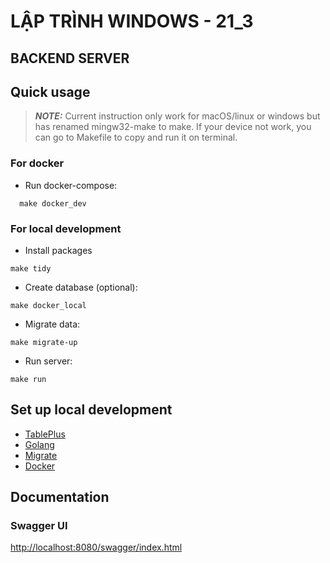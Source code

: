 # LẬP TRÌNH WINDOWS - 21_3
## BACKEND SERVER

## Quick usage
>**_NOTE:_** Current instruction only work for macOS/linux or windows 
> but has renamed mingw32-make to make. If your device not work, you can
> go to Makefile to copy and run it on terminal.

### For docker
- Run docker-compose:
```shell
  make docker_dev
```

### For local development

- Install packages
```shell
make tidy
```

- Create database (optional):
```shell
make docker_local
```

- Migrate data:
```shell
make migrate-up
```

- Run server:
```shell
make run
```

## Set up local development
- [TablePlus](https://tableplus.com/)
- [Golang](https://golang.org/)
- [Migrate](https://github.com/golang-migrate/migrate/tree/master/cmd/migrate)
- [Docker](https://www.docker.com/)

## Documentation

### Swagger UI
[http://localhost:8080/swagger/index.html](http://localhost:8080/swagger/index.html)